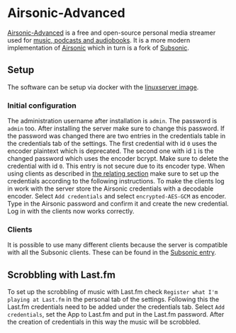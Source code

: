 # Airsonic-Advanced

[Airsonic-Advanced](https://github.com/airsonic-advanced/airsonic-advanced) is
a free and open-source personal media streamer used for
[music, podcasts and audiobooks](./audio.md).
It is a more modern implementation of [Airsonic](./airsonic.md) which in turn
is a fork of [Subsonic](./subsonic.md).

## Setup

The software can be setup via docker with the
[linuxserver image](./docker-images/linuxserver_-_airsonic-advanced.md).

### Initial configuration

The administration username after installation is `admin`.
The password is `admin` too.
After installing the server make sure to change this password.
If the password was changed there are two entries in the credentials table in
the credentials tab of the settings.
The first credential with id `0` uses the encoder plaintext which is
deprecated.
The second one with id `1` is the changed password which uses the encoder
bcrypt.
Make sure to delete the credential with id `0`.
This entry is not secure due to its encoder type.
When using clients as described in [the relating section](#clients) make sure
to set up the credentials according to the following instructions.
To make the clients log in work with the server store the Airsonic credentials
with a decodable encoder.
Select `Add credentials` and select `encrypted-AES-GCM` as encoder.
Type in the Airsonic password and confirm it and create the new credential.
Log in with the clients now works correctly.

### Clients

It is possible to use many different clients because the server is compatible
with all the Subsonic clients.
These can be found in the [Subsonic entry](./subsonic.md#clients).

## Scrobbling with Last.fm

To set up the scrobbling of music with Last.fm check
`Register what I'm playing at Last.fm` in the personal tab of the settings.
Following this the Last.fm credentials need to be added under the credentials
tab.
Select `Add credentials`, set the App to Last.fm and put in the Last.fm
password.
After the creation of credentials in this way the music will be scrobbled.
